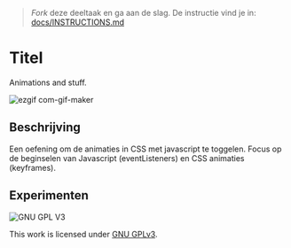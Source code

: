 > _Fork_ deze deeltaak en ga aan de slag. De instructie vind je in: [docs/INSTRUCTIONS.md](docs/INSTRUCTIONS.md)

# Titel
<!-- Geef je project een titel en schrijf in één zin wat het is -->

Animations and stuff.

![ezgif com-gif-maker](https://user-images.githubusercontent.com/106448490/207324496-38ae5ddf-5009-4887-aee9-e257178c6237.gif)


## Beschrijving
<!-- In de Beschrijving staat hoe je project er uit ziet, hoe het werkt en wat je er mee kan. -->
<!-- Voeg een link toe naar Github Pages 🌐-->

Een oefening om de animaties in CSS met javascript te toggelen. Focus op de beginselen van Javascript (eventListeners) en CSS animaties (keyframes).

## Experimenten
<!-- In de Experimenten beschrijf je wat je per experimnet hebt gedaan en documenteer je de code aan de hand van voorbeelden -->
<!-- Voeg een mooie poster visual toe 📸 per experiment -->


![GNU GPL V3](https://www.gnu.org/graphics/gplv3-127x51.png)

This work is licensed under [GNU GPLv3](./LICENSE).
